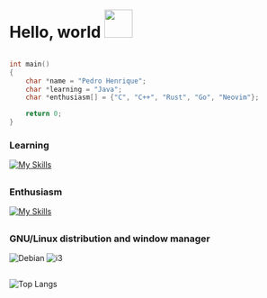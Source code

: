 # Hello, world <img src="https://media.giphy.com/media/VgCDAzcKvsR6OM0uWg/giphy.gif" width="50"> 

```c

int main()
{
    char *name = "Pedro Henrique";
    char *learning = "Java";
    char *enthusiasm[] = {"C", "C++", "Rust", "Go", "Neovim"};

    return 0;
}

```


### Learning

[![My Skills](https://skillicons.dev/icons?i=java)](https://skillicons.dev)

##

### Enthusiasm
[![My Skills](https://skillicons.dev/icons?i=c,cpp,rust,go,neovim)](https://skillicons.dev)

##

### GNU/Linux distribution and window manager 

![Debian](https://img.shields.io/badge/Debian-A81D33?style=for-the-badge&logo=debian&logoColor=white)
![i3](https://img.shields.io/badge/i3-2E9AFE?style=for-the-badge&logo=i3&logoColor=white)

##

![Top Langs](https://github-readme-stats.vercel.app/api/top-langs/?username=pecodigos&layout=compact&count_private=true&show_icons=true&theme=dark)

